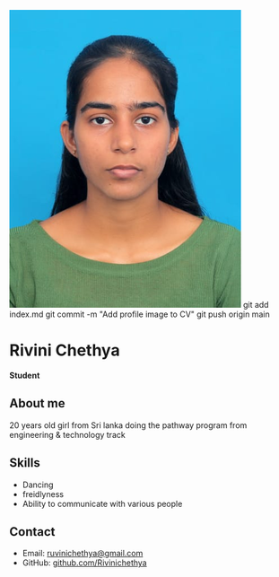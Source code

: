 ![Rivini](Rivini.jpeg)
git add index.md
git commit -m "Add profile image to CV"
git push origin main


# Rivini Chethya
**Student** 

## About me
20 years old girl from Sri lanka doing the pathway program from engineering & technology track

## Skills
- Dancing
- freidlyness
- Ability to communicate with various people

## Contact
- Email: ruvinichethya@gmail.com
- GitHub: [github.com/Rivinichethya](https://github.com/Rivinichethya)
